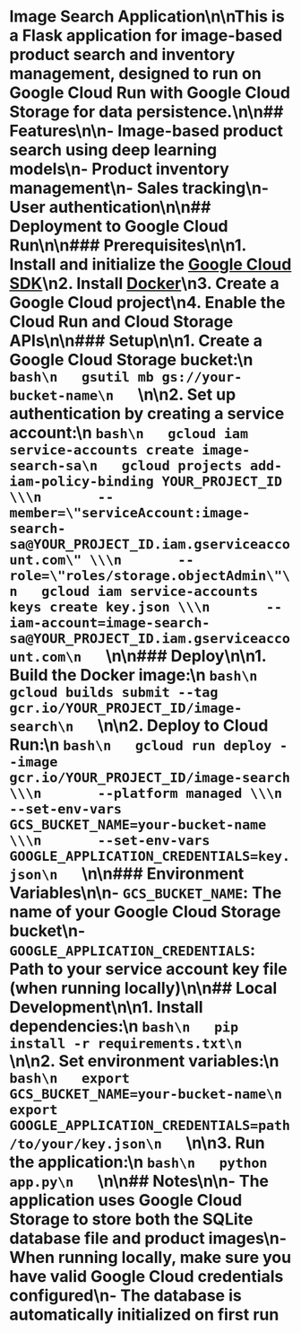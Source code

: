 # Image Search Application\n\nThis is a Flask application for image-based product search and inventory management, designed to run on Google Cloud Run with Google Cloud Storage for data persistence.\n\n## Features\n\n- Image-based product search using deep learning models\n- Product inventory management\n- Sales tracking\n- User authentication\n\n## Deployment to Google Cloud Run\n\n### Prerequisites\n\n1. Install and initialize the [Google Cloud SDK](https://cloud.google.com/sdk/docs/install)\n2. Install [Docker](https://docs.docker.com/get-docker/)\n3. Create a Google Cloud project\n4. Enable the Cloud Run and Cloud Storage APIs\n\n### Setup\n\n1. Create a Google Cloud Storage bucket:\n   ```bash\n   gsutil mb gs://your-bucket-name\n   ```\n\n2. Set up authentication by creating a service account:\n   ```bash\n   gcloud iam service-accounts create image-search-sa\n   gcloud projects add-iam-policy-binding YOUR_PROJECT_ID \\\n       --member=\"serviceAccount:image-search-sa@YOUR_PROJECT_ID.iam.gserviceaccount.com\" \\\n       --role=\"roles/storage.objectAdmin\"\n   gcloud iam service-accounts keys create key.json \\\n       --iam-account=image-search-sa@YOUR_PROJECT_ID.iam.gserviceaccount.com\n   ```\n\n### Deploy\n\n1. Build the Docker image:\n   ```bash\n   gcloud builds submit --tag gcr.io/YOUR_PROJECT_ID/image-search\n   ```\n\n2. Deploy to Cloud Run:\n   ```bash\n   gcloud run deploy --image gcr.io/YOUR_PROJECT_ID/image-search \\\n       --platform managed \\\n       --set-env-vars GCS_BUCKET_NAME=your-bucket-name \\\n       --set-env-vars GOOGLE_APPLICATION_CREDENTIALS=key.json\n   ```\n\n### Environment Variables\n\n- `GCS_BUCKET_NAME`: The name of your Google Cloud Storage bucket\n- `GOOGLE_APPLICATION_CREDENTIALS`: Path to your service account key file (when running locally)\n\n## Local Development\n\n1. Install dependencies:\n   ```bash\n   pip install -r requirements.txt\n   ```\n\n2. Set environment variables:\n   ```bash\n   export GCS_BUCKET_NAME=your-bucket-name\n   export GOOGLE_APPLICATION_CREDENTIALS=path/to/your/key.json\n   ```\n\n3. Run the application:\n   ```bash\n   python app.py\n   ```\n\n## Notes\n\n- The application uses Google Cloud Storage to store both the SQLite database file and product images\n- When running locally, make sure you have valid Google Cloud credentials configured\n- The database is automatically initialized on first run
